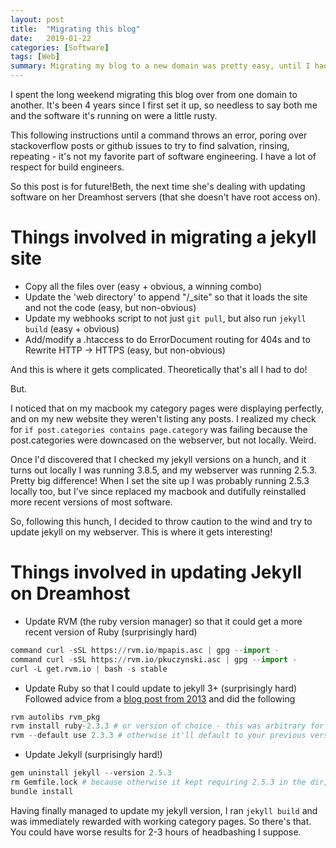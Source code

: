 ```yaml
---
layout: post
title:  "Migrating this blog"
date:   2019-01-22
categories: [Software]
tags: [Web]
summary: Migrating my blog to a new domain was pretty easy, until I had to update jekyll
---
```

I spent the long weekend migrating this blog over from one domain to another. It's been 4 years since I first set it up, so needless to say both me and the software it's running on were a little rusty.

This following instructions until a command throws an error, poring over stackoverflow posts or github issues to try to find salvation, rinsing, repeating - it's not my favorite part of software engineering. I have a lot of respect for build engineers.

So this post is for future!Beth, the next time she's dealing with updating software on her Dreamhost servers (that she doesn't have root access on).

# Things involved in migrating a jekyll site #
- Copy all the files over (easy + obvious, a winning combo)
- Update the 'web directory' to append "/_site" so that it loads the site and not the code (easy, but non-obvious)
- Update my webhooks script to not just ```git pull```, but also run ```jekyll build``` (easy + obvious)
- Add/modify a .htaccess to do ErrorDocument routing for 404s and to Rewrite HTTP -> HTTPS (easy, but non-obvious)

And this is where it gets complicated. Theoretically that's all I had to do!

But.

I noticed that on my macbook my category pages were displaying perfectly, and on my new website they weren't listing any posts. I realized my check for ```if post.categories contains page.category``` was failing because the post.categories were downcased on the webserver, but not locally. Weird.

Once I'd discovered that I checked my jekyll versions on a hunch, and it turns out locally I was running 3.8.5, and my webserver was running 2.5.3. Pretty big difference! When I set the site up I was probably running 2.5.3 locally too, but I've since replaced my macbook and dutifully reinstalled more recent versions of most software.

So, following this hunch, I decided to throw caution to the wind and try to update jekyll on my webserver. This is where it gets interesting!

# Things involved in updating Jekyll on Dreamhost #
- Update RVM (the ruby version manager) so that it could get a more recent version of Ruby (surprisingly hard)
```python
command curl -sSL https://rvm.io/mpapis.asc | gpg --import -
command curl -sSL https://rvm.io/pkuczynski.asc | gpg --import -
curl -L get.rvm.io | bash -s stable
```
- Update Ruby so that I could update to jekyll 3+ (surprisingly hard)
Followed advice from a [blog post from 2013][sorrell] and did the following
``` python
rvm autolibs rvm_pkg
rvm install ruby-2.3.3 # or version of choice - this was arbitrary for me
rvm --default use 2.3.3 # otherwise it'll default to your previous version next time you open a shell 
```
- Update Jekyll (surprisingly hard!)
```python
gem uninstall jekyll --version 2.5.3
rm Gemfile.lock # because otherwise it kept requiring 2.5.3 in the dir, even after I uninstalled it
bundle install
```

Having finally managed to update my jekyll version, I ran ```jekyll build``` and was immediately rewarded with working category pages. So there's that. You could have worse results for 2-3 hours of headbashing I suppose.

[sorrell]: https://sorrell.github.io/2013/10/11/Dreamhost-With-Jekyll-%28and-moodle%29.html